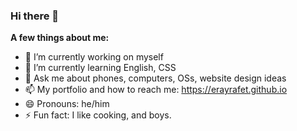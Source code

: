 ### Hi there 👋

**A few things about me:**
- 🔭 I’m currently working on myself
- 🌱 I’m currently learning English, CSS
- 💬 Ask me about phones, computers, OSs, website design ideas
- 📫 My portfolio and how to reach me: https://erayrafet.github.io
- 😄 Pronouns: he/him
- ⚡ Fun fact: I like cooking, and boys.
